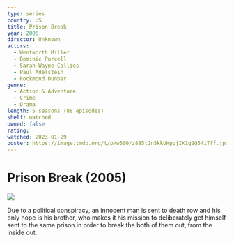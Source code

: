 ```yaml
---
type: series
country: US
title: Prison Break
year: 2005
director: Unknown
actors:
  - Wentworth Miller
  - Dominic Purcell
  - Sarah Wayne Callies
  - Paul Adelstein
  - Rockmond Dunbar
genre:
  - Action & Adventure
  - Crime
  - Drama
length: 5 seasons (88 episodes)
shelf: watched
owned: false
rating:
watched: 2023-01-29
poster: https://image.tmdb.org/t/p/w500/z885tJn5kkUHppjIK1g2Q54iTff.jpg
---
```


# Prison Break (2005)

![](https://image.tmdb.org/t/p/w500/z885tJn5kkUHppjIK1g2Q54iTff.jpg)

Due to a political conspiracy, an innocent man is sent to death row and his only hope is his brother, who makes it his mission to deliberately get himself sent to the same prison in order to break the both of them out, from the inside out.